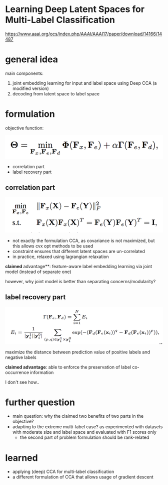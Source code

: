 # Learning Deep Latent Spaces for Multi-Label Classification

https://www.aaai.org/ocs/index.php/AAAI/AAAI17/paper/download/14166/14487


# general idea

main components:

1. joint embedding learning for input and label space using Deep CCA (a modified version)
2. decoding from latent space to label space

# formulation

objective function:

![](figs/cca-multi-label/formulation.png)

- correlation part
- label recovery part

## correlation part

![](figs/cca-multi-label/cca-obj.png)

- not exactly the formulation CCA, as covariance is not maximized, but this allows cvx opt methods to be used
- constraint ensures that different latent spaces are un-correlated
- in practice, relaxed using lagrangian relaxation

**claimed** advantage**: feature-aware label embedding learning via joint model (instead of separate one)

however, why joint model is better than separating concerns/modularity?

## label recovery part

![](figs/cca-multi-label/label-obj.png)

maximize the distance between prediction value of positive labels and negative labels

**claimed advantage**: able to enforce the preservation of label co-occurrence information

I don't see how..

# further question

- main question: why the claimed two benefits of two parts in the objective?
- adapting to the extreme multi-label case? as experimented with datasets with moderate size and label space and evaluated with F1 scores only
  - the second part of problem formulation should be rank-related


# learned

- applying (deep) CCA for multi-label classification
- a different formulation of CCA that allows usage of gradient descent


